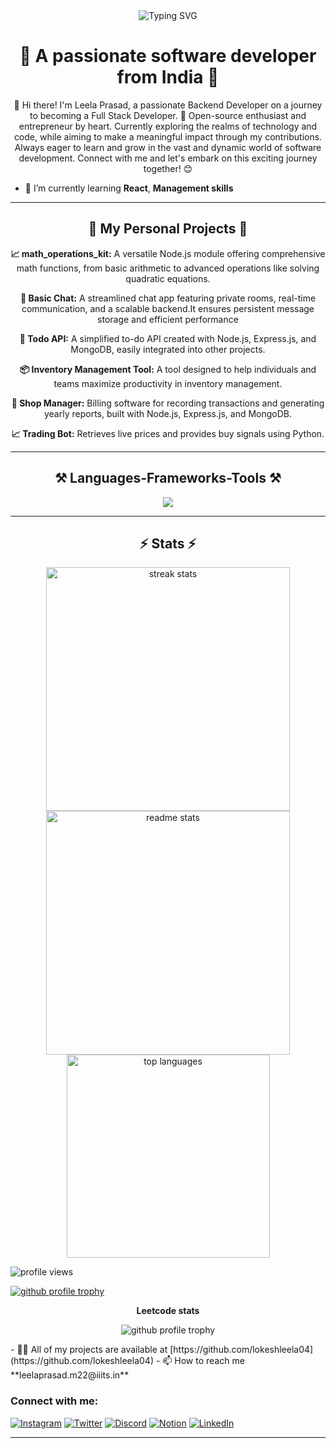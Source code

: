 <div align="center">
    <img src="https://readme-typing-svg.herokuapp.com?font=Alkatra&size=40&duration=3000&pause=1000&color=0223F7&center=true&vCenter=true&random=false&width=435&lines=I'm+Leela+Prasad;Developer+%7C+Entrepreneur+" alt="Typing SVG" />
</div>

<h1 align="center">🌟 A passionate software developer from India 🌟</h1>

<div align="center">
    👋 Hi there! I'm Leela Prasad, a passionate Backend Developer on a journey to becoming a Full Stack Developer. 🚀 Open-source enthusiast and entrepreneur by heart. Currently exploring the realms of technology and code, while aiming to make a meaningful impact through my contributions. Always eager to learn and grow in the vast and dynamic world of software development. Connect with me and let's embark on this exciting journey together! 😊
</div>

- 🌱 I’m currently learning **React**, **Management skills**

<hr> 

<div align="center">
    <h2>🚀 My Personal Projects 🚀</h2>
    <p><b>📈 math_operations_kit:</b> A versatile Node.js module offering comprehensive math functions, from basic arithmetic to advanced operations like solving quadratic equations.</p>
    <p><b>💬 Basic Chat:</b> A streamlined chat app featuring private rooms, real-time communication, and a scalable backend.It ensures persistent message storage and efficient performance</p>
    <p><b>📝 Todo API:</b> A simplified to-do API created with Node.js, Express.js, and MongoDB, easily integrated into other projects.</p>
    <p><b>📦 Inventory Management Tool:</b> A tool designed to help individuals and teams maximize productivity in inventory management.</p>
    <p><b>🛒 Shop Manager:</b> Billing software for recording transactions and generating yearly reports, built with Node.js, Express.js, and MongoDB.</p>
     <p><b>📈 Trading Bot:</b> Retrieves live prices and provides buy signals using Python.</p>
    
   
</div>

<hr />

<h2 align="center">⚒️ Languages-Frameworks-Tools ⚒️</h2>

<div align="center">
    <img src="https://skillicons.dev/icons?i=html,css,vscode,github,git,nodejs,javascript,express,mongodb,mysql,npm,postman,c,django,java,matlab,figma" />
</div>

<hr />

<h2 align="center">⚡ Stats ⚡</h2>

<div align="center">
    <img width="390" src="https://github-readme-streak-stats.herokuapp.com/?user=lokeshleela04&theme=radical&hide_border=false" alt="streak stats" />
    <img width="390" src="https://github-readme-stats.vercel.app/api?username=lokeshleela04&theme=radical&show_icons=true&hide_border=false&count_private=true" alt="readme stats" />
    <br />
    <img width="325" src="https://github-readme-stats.vercel.app/api/top-langs/?username=lokeshleela04&theme=radical&show_icons=true&hide_border=false&layout=compact" alt="top languages" />
</div>

<p align="left">
    <img src="https://komarev.com/ghpvc/?username=lokeshleela04&label=Profile%20views&color=0e75b6&style=flat" alt="profile views" />
</p>

<p align="left">
    <a href="https://github.com/ryo-ma/github-profile-trophy">
        <img src="https://github-profile-trophy.vercel.app/?username=lokeshleela04" alt="github profile trophy" />
    </a>
</p>
<p align="center">  <strong >Leetcode stats</strong> </p>
  
<p align="center">
  
 <img src="https://leetcard.jacoblin.cool/leela_prasad_lokesh?theme=unicorn&font=K2D&ext=heatmap" alt="github profile trophy" />
</p>
- 👨‍💻 All of my projects are available at [https://github.com/lokeshleela04](https://github.com/lokeshleela04)
- 📫 How to reach me **leelaprasad.m22@iiits.in**

<h3 align="left">Connect with me:</h3>
<p align="left">
    <a href="https://www.instagram.com/"><img src="https://skillicons.dev/icons?i=instagram" alt="Instagram" /></a>
    <a href="https://twitter.com/"><img src="https://skillicons.dev/icons?i=twitter" alt="Twitter" /></a>
    <a href="https://discord.com/"><img src="https://skillicons.dev/icons?i=discord" alt="Discord" /></a>
    <a href="https://www.notion.so/"><img src="https://skillicons.dev/icons?i=notion" alt="Notion" /></a>
    <a href="https://www.linkedin.com/in/leela-prasad-maturu-6152a4256"><img src="https://skillicons.dev/icons?i=linkedin" alt="LinkedIn" /></a>

</p>

<hr />
